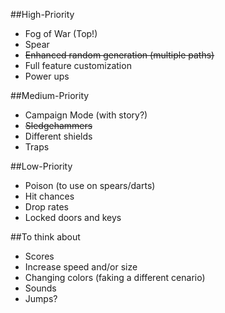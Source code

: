 ##High-Priority

* Fog of War (Top!)
* Spear
* ~~Enhanced random generation (multiple paths)~~
* Full feature customization
* Power ups

##Medium-Priority

* Campaign Mode (with story?)
* ~~Sledgehammers~~
* Different shields
* Traps

##Low-Priority

* Poison (to use on spears/darts)
* Hit chances
* Drop rates
* Locked doors and keys

##To think about 
* Scores
* Increase speed and/or size
* Changing colors (faking a different cenario) 
* Sounds
* Jumps?
